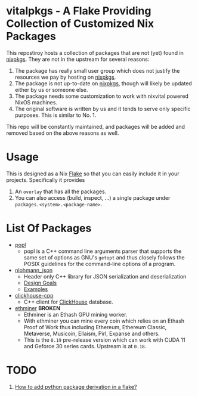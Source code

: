 # vitalpkgs - A Flake Providing Collection of Customized Nix Packages

This repostiroy hosts a collection of packages that are not (yet)
found in [nixpkgs](https://github.com/NixOS/nixpkgs/). They are not in
the upstream for several reasons:

1. The package has really small user group which does not justify the resources we pay by hosting on [nixpkgs](https://github.com/NixOS/nixpkgs/).
2. The package is not up-to-date on [nixpkgs](https://github.com/NixOS/nixpkgs/), though will likely be updated either by us or someone else.
3. The package needs some customization to work with nixvital powered NixOS machines.
4. The original software is written by us and it tends to serve only specific purposes. This is similar to No. 1.

This repo will be constantly maintained, and packages will be added
and removed based on the above reasons as well.

# Usage

This is designed as a Nix [Flake](https://nixos.wiki/wiki/Flakes) so
that you can easily include it in your projects. Specifically it
provides

1. An `overlay` that has all the packages.
2. You can also access (build, inspect, ...) a single package under
   `packages.<system>.<package-name>`.

# List Of Packages

* [popl](https://github.com/badaix/popl)
  - popl is a C++ command line arguments parser that supports the same
    set of options as GNU's `getopt` and thus closely follows the
    POSIX guidelines for the command-line options of a program.
* [nlohmann_json](https://github.com/nlohmann/json)
  - Header only C++ library for JSON serialization and deserialization
  - [Design Goals](https://github.com/nlohmann/json#design-goals)
  - [Examples](https://github.com/nlohmann/json#examples)
* [clickhouse-cpp](https://github.com/ClickHouse/clickhouse-cpp)
  - C++ client for [ClickHouse](https://clickhouse.tech/) database.
* [ethminer](https://github.com/ethereum-mining/ethminer) **BROKEN**
  - Ethminer is an Ethash GPU mining worker. 
  - With ethminer you can mine every coin which relies on an Ethash
    Proof of Work thus including Ethereum, Ethereum Classic,
    Metaverse, Musicoin, Ellaism, Pirl, Expanse and others.
  - This is the `0.19` pre-release version which can work with CUDA 11
    and Geforce 30 series cards. Upstream is at `0.18`.

# TODO

1. [How to add python package derivation in a flake?](https://discourse.nixos.org/t/how-can-i-write-a-python-package-derivation-in-a-flake/11770)
